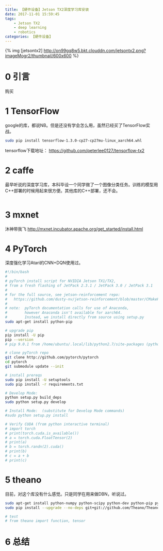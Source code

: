 ```yaml
---
title: 【硬件设备】Jetson TX2深度学习库安装
date: 2017-11-01 15:59:45
tags:
    - Jetson TX2
    - deep learning
    - robotics
categories: 【硬件设备】
---
```


{% img [jetsontx2] http://on99gq8w5.bkt.clouddn.com/jetsontx2.png?imageMogr2/thumbnail/600x600 %}
<!--more-->
# 0 引言
购买

# 1 TensorFlow
google的库，都说NB。但是还没有学会怎么用，虽然已经买了TensorFlow实战。
```Bash
sudo pip install tensorflow-1.3.0-cp27-cp27mu-linux_aarch64.whl
```
tensorflow下载地址：
https://github.com/peterlee0127/tensorflow-tx2
# 2 caffe
最早听说的深度学习库，本科毕设一个同学做了一个图像分类任务。训练的模型用C++部署的时候用起来很方便。其他库的C++部署，还不会。
```Bash

```

# 3 mxnet
沐神带我飞
http://mxnet.incubator.apache.org/get_started/install.html
# 4 PyTorch
深度强化学习Atari的CNN+DQN使用过。
```Bash
#!/bin/bash
#
# pyTorch install script for NVIDIA Jetson TX1/TX2,
# from a fresh flashing of JetPack 2.3.1 / JetPack 3.0 / JetPack 3.1
#
# for the full source, see jetson-reinforcement repo:
#   https://github.com/dusty-nv/jetson-reinforcement/blob/master/CMakePreBuild.sh
#
# note:  pyTorch documentation calls for use of Anaconda,
#        however Anaconda isn't available for aarch64.
#        Instead, we install directly from source using setup.py
sudo apt-get install python-pip

# upgrade pip
pip install -U pip
pip --version
# pip 9.0.1 from /home/ubuntu/.local/lib/python2.7/site-packages (python 2.7)

# clone pyTorch repo
git clone http://github.com/pytorch/pytorch
cd pytorch
git submodule update --init

# install prereqs
sudo pip install -U setuptools
sudo pip install -r requirements.txt

# Develop Mode:
python setup.py build_deps
sudo python setup.py develop

# Install Mode:  (substitute for Develop Mode commands)
#sudo python setup.py install

# Verify CUDA (from python interactive terminal)
# import torch
# print(torch.cuda.is_available())
# a = torch.cuda.FloatTensor(2)
# print(a)
# b = torch.randn(2).cuda()
# print(b)
# c = a + b
# print(c)
```

# 5 theano
目前，对这个库没有什么感觉。只是同学在用来做DBN，听说过。
```Bash
sudo apt-get install python-numpy python-scipy python-dev python-pip python-nose g++ libblas-dev git
sudo pip install --upgrade --no-deps git+git://github.com/Theano/Theano.git --user  # Need Theano 0.8 or more recent

# test
# from theano import function, tensor
```

# 6 总结
